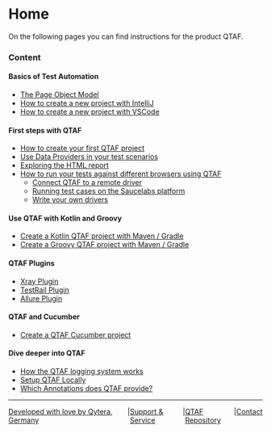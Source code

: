# Home

On the following pages you can find instructions for the product QTAF.

### Content

#### Basics of Test Automation
- [The Page Object Model](sections/Page_Object_Model.md)
- [How to create a new project with IntelliJ](sections/setup/IntelliJ_Project_Setup.md)
- [How to create a new project with VSCode](sections/setup/VSCode_Project_Setup.md)


#### First steps with QTAF
- [How to create your first QTAF project](sections/steps/New_QTAF_Project.md)
- [Use Data Providers in your test scenarios](sections/steps/Data_Providers.md)
- [Exploring the HTML report](sections/steps/HTML_Report_Plugin.md)
- [How to run your tests against different browsers using QTAF](sections/steps/Drivers.md)
    - [Connect QTAF to a remote driver](sections/steps/Drivers.md#running-test-cases-on-a-remote-browser)
    - [Running test cases on the Saucelabs platform](sections/steps/Drivers.md#running-test-cases-on-the-saucelabs-platform)
    - [Write your own drivers](sections/steps/Drivers.md#writing-your-own-drivers)

#### Use QTAF with Kotlin and Groovy
- [Create a Kotlin QTAF project with Maven / Gradle](sections/steps/QTAF_Kotlin.md)
- [Create a Groovy QTAF project with Maven / Gradle](sections/steps/QTAF_Groovy.md)

#### QTAF Plugins
- [Xray Plugin](sections/plugins/xray/XRAY_Plugin.md)
- [TestRail Plugin](sections/plugins/testRail/TestRail_Plugin.md)
- [Allure Plugin](sections/plugins/Allure_Plugin.md)

#### QTAF and Cucumber
- [Create a QTAF Cucumber project](sections/cucumber/New_Cucumber_Project.md)

#### Dive deeper into QTAF
- [How the QTAF logging system works](sections/dive/Overview_Logging.md)
- [Setup QTAF Locally](sections/dive/Setup_QTAF_Locally.md)
- [Which Annotations does QTAF provide?](sections/dive/Overview_Annotations.md)

<hr>
<div style="display: flex; flex-direction: row; justify-content: space-between">
  <a href="https://www.qytera.de" target="_blank">Developed with love by Qytera, Germany</a>
  <span>|</span>
  <a href="https://www.qytera.de/testautomatisierung-workshop" target="_blank">Support & Service</a>
  <span>|</span>
  <a href="https://github.com/Qytera-Gmbh/QTAF" target="_blank">QTAF Repository</a>
  <span>|</span>
  <a href="https://www.qytera.de/kontakt" target="_blank">Contact</a><br>
</div>
